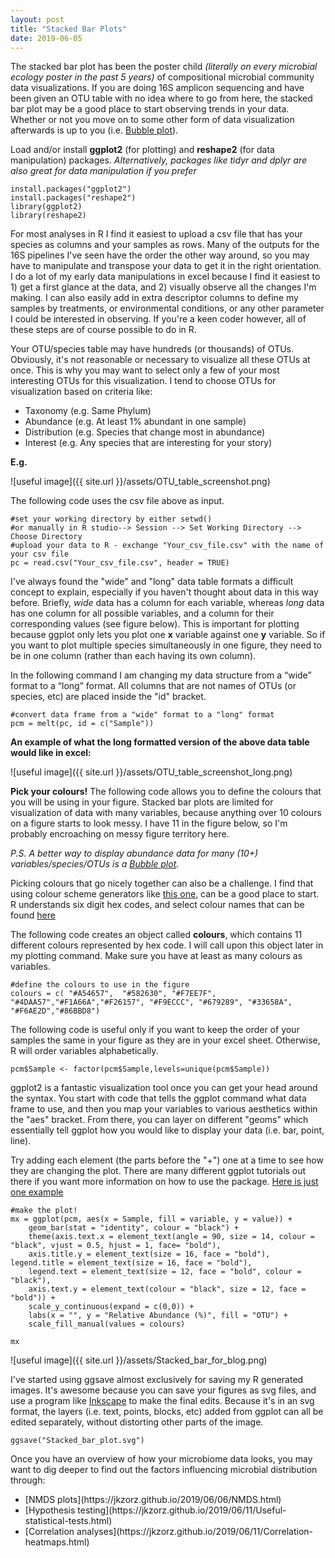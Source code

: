```yaml
---
layout: post
title: "Stacked Bar Plots"
date: 2019-06-05
---
```


The stacked bar plot has been the poster child <i>(literally on every microbial ecology poster in the past 5 years)</i> of compositional microbial community data visualizations. If you are doing 16S amplicon sequencing and have been given an OTU table with no idea where to go from here, the stacked bar plot may be a good place to start observing trends in your data. Whether or not you move on to some other form of data visualization afterwards is up to you (i.e. [Bubble plot](https://jkzorz.github.io/2019/06/05/Bubble-plots.html)).    


Load and/or install <b>ggplot2</b> (for plotting) and <b>reshape2</b> (for data manipulation) packages. 
<i> Alternatively, packages like tidyr and dplyr are also great for data manipulation if you prefer</i>

```
install.packages("ggplot2")
install.packages("reshape2")
library(ggplot2)
library(reshape2)
```

For most analyses in R I find it easiest to upload a csv file that has your species as columns and your samples as rows. Many of the outputs for the 16S pipelines I've seen have the order the other way around, so you may have to manipulate and transpose your data to get it in the right orientation. I do a lot of my early data manipulations in excel because I find it easiest to 1) get a first glance at the data, and 2) visually observe all the changes I'm making. I can also easily add in extra descriptor columns to define my samples by treatments, or environmental conditions, or any other parameter I could be interested in observing. If you're a keen coder however, all of these steps are of course possible to do in R. 

Your OTU/species table may have hundreds (or thousands) of OTUs. Obviously, it's not reasonable or necessary to visualize all these OTUs at once. This is why you may want to select only a few of your most interesting OTUs for this visualization.  I tend to choose OTUs for visualization based on criteria like: 

<ul>
    <li> Taxonomy (e.g. Same Phylum) </li>
    <li> Abundance (e.g. At least 1% abundant in one sample) </li>
    <li> Distribution (e.g. Species that change most in abundance) </li>
    <li> Interest (e.g. Any species that are interesting for your story) </li>
</ul>

<b> E.g. </b>


![useful image]({{ site.url }}/assets/OTU_table_screenshot.png)

The following code uses the csv file above as input. 

```
#set your working directory by either setwd() 
#or manually in R studio--> Session --> Set Working Directory --> Choose Directory
#upload your data to R - exchange "Your_csv_file.csv" with the name of your csv file
pc = read.csv("Your_csv_file.csv", header = TRUE)
```

I've always found the "wide" and "long" data table formats a difficult concept to explain, especially if you haven't thought about data in this way before. Briefly, <i> wide </i> data has a column for each variable, whereas <i> long </i> data has one column for all possible variables, and a column for their corresponding values (see figure below). This is important for plotting because ggplot only lets you plot one <b>x</b> variable against one <b>y</b> variable. So if you want to plot multiple species simultaneously in one figure, they need to be in one column (rather than each having its own column).  

In the following command I am changing my data structure from a “wide” format to a “long” format. All columns that are not names of OTUs (or species, etc) are placed inside the "id" bracket.  



```
#convert data frame from a "wide" format to a "long" format
pcm = melt(pc, id = c("Sample"))
```
<b> An example of what the long formatted version of the above data table would like in excel:</b>


![useful image]({{ site.url }}/assets/OTU_table_screenshot_long.png)

<b>Pick your colours!</b> The following code allows you to define the colours that you will be using in your figure. Stacked bar plots are limited for visualization of data with many variables, because anything over 10 colours on a figure starts to look messy.  I have 11 in the figure below, so I'm probably encroaching on messy figure territory here. 

<i>P.S. A better way to display abundance data for many (10+) variables/species/OTUs is a [Bubble plot](https://jkzorz.github.io/2019/06/05/Bubble-plots.html). </i>  

Picking colours that go nicely together can also be a challenge. I find that using colour scheme generators like [this one](https://coolors.co/app), can be a good place to start. R understands six digit hex codes, and select colour names that can be found [here](http://www.stat.columbia.edu/~tzheng/files/Rcolor.pdf) 

The following code creates an object called <b>colours</b>, which contains 11 different colours represented by hex code.  I will call upon this object later in my plotting command. Make sure you have at least as many colours as variables.  

```
#define the colours to use in the figure
colours = c( "#A54657",  "#582630", "#F7EE7F", "#4DAA57","#F1A66A","#F26157", "#F9ECCC", "#679289", "#33658A",
"#F6AE2D","#86BBD8")
```

The following code is useful only if you want to keep the order of your samples the same in your figure as they are in your excel sheet. Otherwise, R will order variables alphabetically.

```
pcm$Sample <- factor(pcm$Sample,levels=unique(pcm$Sample))
```


ggplot2 is a fantastic visualization tool once you can get your head around the syntax. You start with code that tells the ggplot command what data frame to use, and then you map your variables to various aesthetics within the "aes" bracket. From there, you can layer on different "geoms" which essentially tell ggplot how you would like to display your data (i.e. bar, point, line).  


Try adding each element (the parts before the "+") one at a time to see how they are changing the plot.  There are many different ggplot tutorials out there if you want more information on how to use the package. [Here is just one example](http://r-statistics.co/Complete-Ggplot2-Tutorial-Part1-With-R-Code.html)

```
#make the plot!
mx = ggplot(pcm, aes(x = Sample, fill = variable, y = value)) + 
    geom_bar(stat = "identity", colour = "black") + 
    theme(axis.text.x = element_text(angle = 90, size = 14, colour = "black", vjust = 0.5, hjust = 1, face= "bold"), 
    axis.title.y = element_text(size = 16, face = "bold"), legend.title = element_text(size = 16, face = "bold"), 
    legend.text = element_text(size = 12, face = "bold", colour = "black"), 
    axis.text.y = element_text(colour = "black", size = 12, face = "bold")) + 
    scale_y_continuous(expand = c(0,0)) + 
    labs(x = "", y = "Relative Abundance (%)", fill = "OTU") + 
    scale_fill_manual(values = colours)
    
mx
```


![useful image]({{ site.url }}/assets/Stacked_bar_for_blog.png)


I've started using ggsave almost exclusively for saving my R generated images.  It's awesome because you can save your figures as svg files, and use a program like [Inkscape](https://inkscape.org/) to make the final edits. Because it's in an svg format, the layers (i.e. text, points, blocks, etc) added from ggplot can all be edited separately, without distorting other parts of the image.  


```
ggsave("Stacked_bar_plot.svg")
```

Once you have an overview of how your microbiome data looks, you may want to dig deeper to find out the factors influencing microbial distribution through: 
<ul>
    <li>[NMDS plots](https://jkzorz.github.io/2019/06/06/NMDS.html)</li>
    <li>[Hypothesis testing](https://jkzorz.github.io/2019/06/11/Useful-statistical-tests.html)</li>
    <li>[Correlation analyses](https://jkzorz.github.io/2019/06/11/Correlation-heatmaps.html)</li>
</ul>
       
       
        



